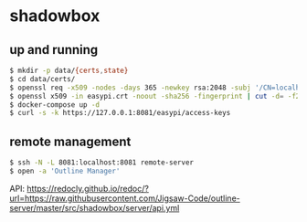 shadowbox
=========

## up and running

```bash
$ mkdir -p data/{certs,state}
$ cd data/certs/
$ openssl req -x509 -nodes -days 365 -newkey rsa:2048 -subj '/CN=localhost' -keyout easypi.key -out easypi.crt
$ openssl x509 -in easypi.crt -noout -sha256 -fingerprint | cut -d= -f2 | tr -d :
$ docker-compose up -d
$ curl -s -k https://127.0.0.1:8081/easypi/access-keys
```

## remote management

```bash
$ ssh -N -L 8081:localhost:8081 remote-server
$ open -a 'Outline Manager'
```

API: <https://redocly.github.io/redoc/?url=https://raw.githubusercontent.com/Jigsaw-Code/outline-server/master/src/shadowbox/server/api.yml>
